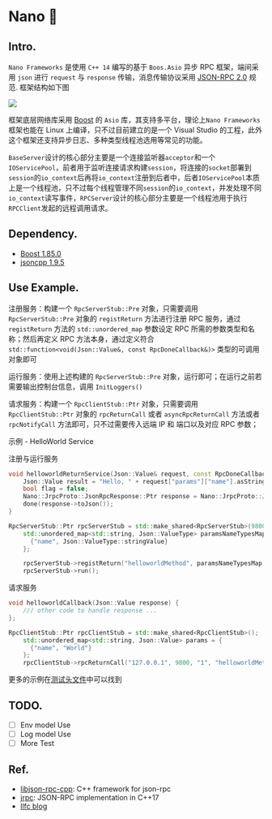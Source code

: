 # Nano 🌠

## Intro.

`Nano Frameworks` 是使用 `C++ 14` 编写的基于 `Boos.Asio` 异步 RPC 框架，端间采用 `json` 进行 `request` 与 `response` 传输，消息传输协议采用 [JSON-RPC 2.0](https://www.jsonrpc.org/specification) 规范. 框架结构如下图

![](https://observer-storage.oss-cn-chengdu.aliyuncs.com/github/Nano/nano-rpcdesign.png)

框架底层网络库采用 [Boost](https://www.boost.org/users/history/version_1_85_0.html) 的 `Asio` 库，其支持多平台，理论上`Nano Frameworks` 框架也能在 Linux 上编译，只不过目前建立的是一个 Visual Studio 的工程，此外这个框架还支持异步日志、多种类型线程池选用等常见的功能。

`BaseServer`设计的核心部分主要是一个连接监听器`acceptor`和一个`IOServicePool`，前者用于监听连接请求构建`session`，将连接的`socket`部署到`session`的`io_context`后再将`io_context`注册到后者中，后者`IOServicePool`本质上是一个线程池，只不过每个线程管理不同`session`的`io_context`，并发处理不同`io_context`读写事件，`RPCServer`设计的核心部分主要是一个线程池用于执行`RPCClient`发起的远程调用请求。

## Dependency.

- [Boost 1.85.0](https://www.boost.org/users/history/version_1_85_0.html)
- [jsoncpp 1.9.5](https://github.com/open-source-parsers/jsoncpp)

## Use Example.

注册服务：构建一个 `RpcServerStub::Pre` 对象，只需要调用 `RpcServerStub::Pre` 对象的 `registReturn` 方法进行注册 RPC 服务，通过 `registReturn` 方法的  `std::unordered_map` 参数设定 RPC 所需的参数类型和名称；然后再定义 RPC 方法本身，通过定义符合 `std::function<void(Json::Value&, const RpcDoneCallback&)>` 类型的可调用对象即可

运行服务：使用上述构建的 `RpcServerStub::Pre` 对象，运行即可；在运行之前若需要输出控制台信息，调用 `InitLoggers()` 

请求服务：构建一个 `RpcClientStub::Ptr` 对象，只需要调用 `RpcClientStub::Ptr` 对象的 `rpcReturnCall` 或者 `asyncRpcReturnCall` 方法或者 `rpcNotifyCall` 方法即可，只不过需要传入远端 IP 和 端口以及对应 RPC 参数；

示例 - HelloWorld Service

注册与运行服务

```C++
void helloworldReturnService(Json::Value& request, const RpcDoneCallback& done) {
	Json::Value result = "Hello, " + request["params"]["name"].asString() + "!";
	bool flag = false;
	Nano::JrpcProto::JsonRpcResponse::Ptr response = Nano::JrpcProto::JsonRpcResponse::generate(request, result, &flag);
	done(response->toJson());
}

RpcServerStub::Ptr rpcServerStub = std::make_shared<RpcServerStub>(9800);
	std::unordered_map<std::string, Json::ValueType> paramsNameTypesMap = {
	  {"name", Json::ValueType::stringValue}
	};

	rpcServerStub->registReturn("helloworldMethod", paramsNameTypesMap, helloworldReturnService);
	rpcServerStub->run();
```

请求服务

```C++
void helloworldCallback(Json::Value response) {
	/// other code to handle response ...
};

RpcClientStub::Ptr rpcClientStub = std::make_shared<RpcClientStub>();
	std::unordered_map<std::string, Json::Value> params = {
	  {"name", "World"}
	};
	rpcClientStub->rpcReturnCall("127.0.0.1", 9800, "1", "helloworldMethod", params, helloworldCallback, 3000);
```

更多的示例在[测试头文件](https://github.com/Ninokz/Nano/blob/master/Nano/test.h)中可以找到

## TODO.

- [ ] Env model Use
- [ ] Log model Use
- [ ] More Test

## Ref.

- [libjson-rpc-cpp](https://github.com/cinemast/libjson-rpc-cpp): C++ framework for json-rpc
- [jrpc](https://github.com/guangqianpeng/jrpc): JSON-RPC implementation in C++17
- [llfc blog](https://www.llfc.club/category?catid=225RaiVNI8pFDD5L4m807g7ZwmF) 